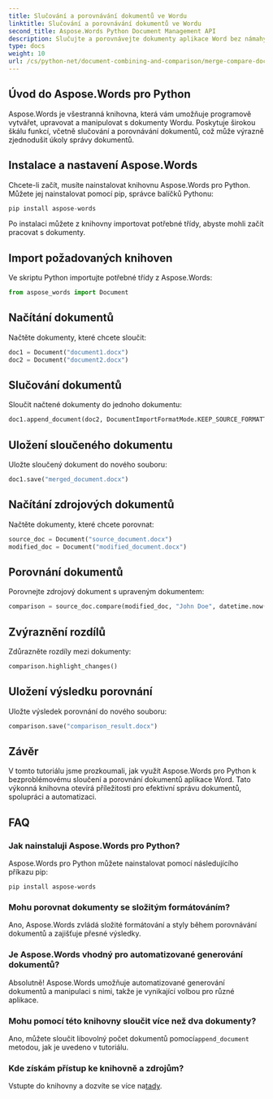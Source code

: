 ```yaml
---
title: Slučování a porovnávání dokumentů ve Wordu
linktitle: Slučování a porovnávání dokumentů ve Wordu
second_title: Aspose.Words Python Document Management API
description: Slučujte a porovnávejte dokumenty aplikace Word bez námahy pomocí Aspose.Words pro Python. Naučte se manipulovat s dokumenty, zvýrazňovat rozdíly a automatizovat úkoly.
type: docs
weight: 10
url: /cs/python-net/document-combining-and-comparison/merge-compare-documents/
---
```


## Úvod do Aspose.Words pro Python

Aspose.Words je všestranná knihovna, která vám umožňuje programově vytvářet, upravovat a manipulovat s dokumenty Wordu. Poskytuje širokou škálu funkcí, včetně slučování a porovnávání dokumentů, což může výrazně zjednodušit úkoly správy dokumentů.

## Instalace a nastavení Aspose.Words

Chcete-li začít, musíte nainstalovat knihovnu Aspose.Words pro Python. Můžete jej nainstalovat pomocí pip, správce balíčků Pythonu:

```python
pip install aspose-words
```

Po instalaci můžete z knihovny importovat potřebné třídy, abyste mohli začít pracovat s dokumenty.

## Import požadovaných knihoven

Ve skriptu Python importujte potřebné třídy z Aspose.Words:

```python
from aspose_words import Document
```

## Načítání dokumentů

Načtěte dokumenty, které chcete sloučit:

```python
doc1 = Document("document1.docx")
doc2 = Document("document2.docx")
```

## Slučování dokumentů

Sloučit načtené dokumenty do jednoho dokumentu:

```python
doc1.append_document(doc2, DocumentImportFormatMode.KEEP_SOURCE_FORMATTING)
```

## Uložení sloučeného dokumentu

Uložte sloučený dokument do nového souboru:

```python
doc1.save("merged_document.docx")
```

## Načítání zdrojových dokumentů

Načtěte dokumenty, které chcete porovnat:

```python
source_doc = Document("source_document.docx")
modified_doc = Document("modified_document.docx")
```

## Porovnání dokumentů

Porovnejte zdrojový dokument s upraveným dokumentem:

```python
comparison = source_doc.compare(modified_doc, "John Doe", datetime.now())
```

## Zvýraznění rozdílů

Zdůrazněte rozdíly mezi dokumenty:

```python
comparison.highlight_changes()
```

## Uložení výsledku porovnání

Uložte výsledek porovnání do nového souboru:

```python
comparison.save("comparison_result.docx")
```

## Závěr

V tomto tutoriálu jsme prozkoumali, jak využít Aspose.Words pro Python k bezproblémovému sloučení a porovnání dokumentů aplikace Word. Tato výkonná knihovna otevírá příležitosti pro efektivní správu dokumentů, spolupráci a automatizaci.

## FAQ

### Jak nainstaluji Aspose.Words pro Python?

Aspose.Words pro Python můžete nainstalovat pomocí následujícího příkazu pip:
```
pip install aspose-words
```

### Mohu porovnat dokumenty se složitým formátováním?

Ano, Aspose.Words zvládá složité formátování a styly během porovnávání dokumentů a zajišťuje přesné výsledky.

### Je Aspose.Words vhodný pro automatizované generování dokumentů?

Absolutně! Aspose.Words umožňuje automatizované generování dokumentů a manipulaci s nimi, takže je vynikající volbou pro různé aplikace.

### Mohu pomocí této knihovny sloučit více než dva dokumenty?

Ano, můžete sloučit libovolný počet dokumentů pomocí`append_document` metodou, jak je uvedeno v tutoriálu.

### Kde získám přístup ke knihovně a zdrojům?

 Vstupte do knihovny a dozvíte se více na[tady](https://releases.aspose.com/words/python/).